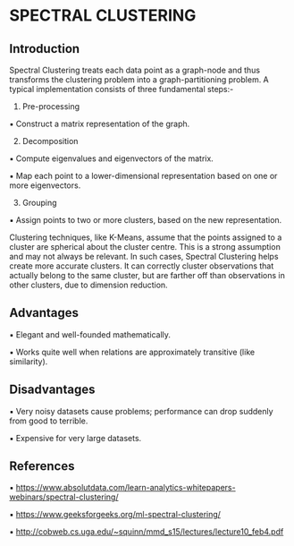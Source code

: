 # SPECTRAL CLUSTERING

## Introduction

Spectral Clustering treats each data point as a graph-node and thus transforms the clustering problem into a graph-partitioning problem. A typical implementation consists of three fundamental steps:-

1. Pre-processing

▪ Construct a matrix representation of the graph.

2. Decomposition

▪ Compute eigenvalues and eigenvectors of the matrix.

▪ Map each point to a lower-dimensional representation based on one or more eigenvectors.

3. Grouping

▪ Assign points to two or more clusters, based on the new representation.

Clustering techniques, like K-Means, assume that the points assigned to a cluster are spherical about the cluster centre. This is a strong assumption and may not always be relevant. In such cases, Spectral Clustering helps create more accurate clusters. It can correctly cluster observations that actually belong to the same cluster, but are farther off than observations in other clusters, due to dimension reduction.

## Advantages

▪ Elegant and well-founded mathematically.

▪ Works quite well when relations are approximately transitive (like similarity).

## Disadvantages

▪ Very noisy datasets cause problems; performance can drop suddenly from good to terrible.

▪ Expensive for very large datasets.

## References

▪ https://www.absolutdata.com/learn-analytics-whitepapers-webinars/spectral-clustering/

▪ https://www.geeksforgeeks.org/ml-spectral-clustering/

▪ http://cobweb.cs.uga.edu/~squinn/mmd_s15/lectures/lecture10_feb4.pdf
